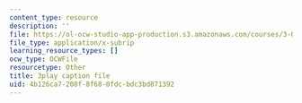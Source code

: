 ```yaml
---
content_type: resource
description: ''
file: https://ol-ocw-studio-app-production.s3.amazonaws.com/courses/3-091-introduction-to-solid-state-chemistry-fall-2018/4b126ca7208f8f680fdcbdc3bd871392_wX32hH138Ws.srt
file_type: application/x-subrip
learning_resource_types: []
ocw_type: OCWFile
resourcetype: Other
title: 3play caption file
uid: 4b126ca7-208f-8f68-0fdc-bdc3bd871392
---
```

